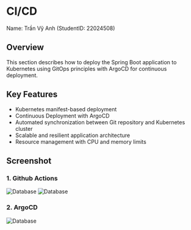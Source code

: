 # CI/CD

Name: Trần Vỹ Anh (StudentID: 22024508)

## Overview
This section describes how to deploy the Spring Boot application to Kubernetes using GitOps principles with ArgoCD for continuous deployment.

## Key Features
- Kubernetes manifest-based deployment
- Continuous Deployment with ArgoCD
- Automated synchronization between Git repository and Kubernetes cluster
- Scalable and resilient application architecture
- Resource management with CPU and memory limits

## Screenshot
### 1. Github Actions
![Database](k8s-manifests/img/Actions.png)
![Database](k8s-manifests/img/dockerhub.png)

### 2. ArgoCD
![Database](k8s-manifests/img/Argo.png)
